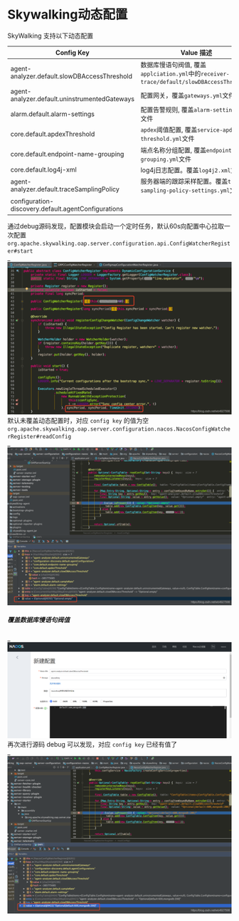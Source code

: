 # Skywalking动态配置

SkyWalking 支持以下动态配置

| **Config Key** | **Value 描述**                                                                 | **Value 格式示例**                                                                                                                            |
| --- |------------------------------------------------------------------------------|-------------------------------------------------------------------------------------------------------------------------------------------|
| agent-analyzer.default.slowDBAccessThreshold | 数据库慢语句阀值, 覆盖`applciation.yml`中的`receiver-trace/default/slowDBAccessThreshold` | default:200,mongodb:50 |
| agent-analyzer.default.uninstrumentedGateways | 配置网关，覆盖`gateways.yml`文件 | 参考 [gateways.yml](https://skywalking.apache.org/docs/main/next/en/setup/backend/uninstrumented-gateways/#configuration-format) |
| alarm.default.alarm-settings | 配置告警规则, 覆盖`alarm-settings.yml`文件 | 参考 [alarm-settings.yml](https://skywalking.apache.org/docs/main/next/en/setup/backend/backend-alarm/) |
| core.default.apdexThreshold | `apdex`阈值配置, 覆盖`service-apdex-threshold.yml`文件 | 参考 [service-apdex-threshold.yml](https://skywalking.apache.org/docs/main/next/en/setup/backend/apdex-threshold/) |
| core.default.endpoint-name-grouping | 端点名称分组配置, 覆盖`endpoint-name-grouping.yml`文件 | 参考 [endpoint-name-grouping.yml](https://skywalking.apache.org/docs/main/next/en/setup/backend/endpoint-grouping-rules/) |
| core.default.log4j-xml | log4j日志配置。覆盖`log4j2.xml`文件 | 参考 [log4j2.xml](https://skywalking.apache.org/docs/main/next/en/setup/backend/dynamical-logging/) |
| agent-analyzer.default.traceSamplingPolicy | 服务器端的跟踪采样配置。覆盖`trace-sampling-policy-settings.yml`文件 | 参考 [trace-sampling-policy-settings.yml](https://skywalking.apache.org/docs/main/next/en/setup/backend/trace-sampling/) |                                                                       |                                                                                                                                           |
| configuration-discovery.default.agentConfigurations | | 参考 [configuration-discovery.md](https://github.com/apache/skywalking-java/blob/20fb8c81b3da76ba6628d34c12d23d3d45c973ef/docs/en/setup/service-agent/java-agent/configuration-discovery.md) |

通过debug源码发现，配置模块会启动一个定时任务，默认60s向配置中心拉取一次配置  
`org.apache.skywalking.oap.server.configuration.api.ConfigWatcherRegister#start`  
_![图片](../_media/04639efa538a40e4b3a615217869479a.png ':size=100%')  
默认未覆盖动态配置时，对应 `config key` 的值为空  
`org.apache.skywalking.oap.server.configuration.nacos.NacosConfigWatcherRegister#readConfig`  
_![图片](../_media/8101be4b5b1440518eb832c7f04b3e61.png ':size=100%')

##### 覆盖数据库慢语句阀值

_![图片](../_media/Snipaste_2022-10-07_15-02-56.png ':size=100%')  
再次进行源码 debug 可以发现，对应 `config key` 已经有值了  
_![图片](../_media/f5273cfaba3e497e8ba7b59122519d41.png ':size=100%')
